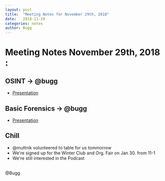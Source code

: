 ```yaml
---
layout: post
title:  "Meeting Notes for November 29th, 2018"
date:   2018-11-29
categories: notes
author: Bugg
---
```

# Meeting Notes November 29th, 2018 :

## OSINT -> @bugg
- [Presentation](https://github.com/DATDA/main/blob/master/presentations/osint.pdf)

## Basic Forensics -> @bugg
- [Presentation](https://github.com/DATDA/main/blob/master/presentations/basic_forensics.pdf)

## Chill
- @muttnik volunteered to table for us tommorrow
- We're signed up for the Winter Club and Org. Fair on Jan 30. from 11-1
- We're still interested in the Podcast

<br>
@Bugg

